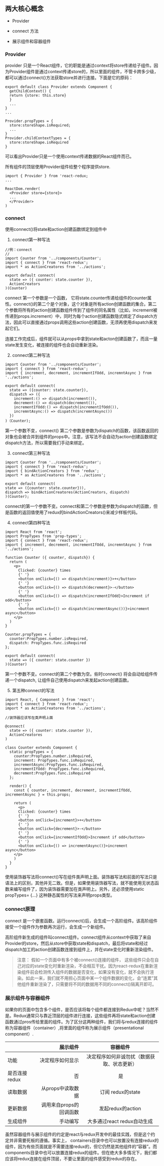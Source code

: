 ## 两大核心概念

- Provider

- connect 方法

- 展示组件和容器组件

### Provider

provider 只是一个React组件，它的职能是通过context将store传递给子组件。因为Provider组件是通过context传递store的，所以里面的组件，不管卡跨多少级，都可以通过connect()方法获取store并进行连接。下面是它的原码：

```
export default class Provider extends Component {
  getChildContext() {
  return {store: this.store}
  }
  ...
}
...

Provider.propTypes = {
  store:storeShape.isRequired;
  ...
}
Provider.childContextTypes = {
  store:storeShape.isRequired
}

```

可以看出Provider只是一个使用context传递数据的React组件而已。

所有组件的顶层使用Provider组件给整个程序提供store.

```
import { Provider } from 'react-redux;
...

ReactDom.render(
  <Provider store={store}>
  ...
  </Provider>
)
```

### connect

使用connect()将state和action创建函数绑定到组件中

1. connect第一种写法

```
//例：connect
//
import Counter from '../components/Counter';
import { connect } from 'react-redux';
import * as ActionCreatores from '../actions';

export default connect(
  state => ({ counter: state.counter }),
  ActionCreators
)(Counter)
```

connect 第一个参数是一个函数， 它将state.counter传递给组件的counter属性。connect()的第二个是个对象，这个对象是所有action创建函数的集合。第二个参数将所有的action创建函数组件传到了组件的同名属性（比如，increment被传递到props.increment）中，同时为每个action创建函数隐式绑定了dispatch方法，因此可以直接通过props调用这些action创建函数，无须再使用dispatch来发起它们。

连接工作完成后，组件就可以从props中拿到state和acton创建函数了，而且一量state发生变化，被连接的组件也会自动重新渲染。

2. connect第二种写法

```
import Counter from '../components/Counter';
import { connect } from 'react-redux';
import { increment, decrement, incrementIfOdd, incremntAsync } from '../actions';

export default connect(
  state => ({counter: state.counter}),
  dispatch => ({
    increment:() => dispatch(increment()),
    decrement:() => dispatch(decrement()),
    incrementIfOdd:() => dispatch(incrementIfOdd()),
    incremntAsync:() => dispatch(incremntAsync())
  })
)（Counter);
```

第一个参数不变，connect() 第二个参数是参数为dispatch的函数，该函数返回的对象也会被合并到组件的props中。注意，该写法不会自动为action创建函数绑定dispatch方法，所以需要我们手动来绑定。

3. connect第三种写法

```
import Counter from '../components/Counter';
import { connect } from 'react-redux';
import { bindActionCreators } from 'redux';
import * as ActionCreatores from '../actions';

export default connect(
state => ({counter: state.counter})),
dispatch => bindActionCreatores(ActionCreators, dispatch)
)(Counter);
```

connect的第一个参数不变。connect和第二个参数是参数为dispatch的函数，但是函数的返回值使用了redux的bindActionCreators()来减少样板代码。

4. connect第四种写法

```
import React from 'react';
import PropTypes from 'prop-types';
import { connect } from 'react-redux';
import { increment, decrement, incrementIfOdd, incremntAsync } from '../actions';

function Counter ({ counter, dispatch}) {
  return (
    <p>
      Clicked: {counter} times
      {' '}
      <button onClick={() => dispatch(increment)}>+</button>
      {' '}
      <button onClick={() => dispatch(decrement}>-</button>
      {' '}
      <button onClick={() => dispatch(incrementIfOdd}>Increment if odd</button>
      {' '}
      <button onClick={() => dispatch(incrementAsync())}>increment async</button>
    </p>
  )
}

Counter.propTypes = {
  counter:PropTypes.number.isRequired,
  dispatch: PropTypes.func.isRequired
};

export default connect(
  state => ({ counter: state.counter })
)(Counter)

```

第一个参数不变。connect的第二个参数为空。些时connect() 将会自动给组件传递一个dispatch, 让组件自己使用dispatch来发起action创建函数。

5. 第五种connect的写法

```
import React, { Component } from 'react';
import { connect } from 'react-redux';
import * as ActionCreatores from '../actions';

//装饰器应该写在类声明上面

@connect(
  state => ({ counter: state.counter }),
  ActionCreatores
)

class Counter extends Component {
  static propTypes = {
    counter:PropTypes.number.isRequired,
    increment: PropTypes.func.isRequired,
    incrementAsync:PropTypes.func.isRequired,
    incrementIfOdd: PropTypes.func.isRequired,
    decrement:PropTypes.func.isRequired
  };
  
  render() {
    const { counter, increment, decrement, incrementIfOdd, incrementAsync } = this.props;
    
    return (
      <p>
      Clicked: {counter} times
      {' '}
      <button onClick={increment}>+</button>
      {' '}
      <button onClick={decrement}>-</button>
      {' '}
      <button onClick={incrementIfOdd}>Increment if odd</button>
      {' '}
      <button onClick={() => incrementAsync()}>increment async</button>
    </p>
    )
  }
}
```

使用装饰器写法将connect()写在组件类声明上面。装饰器写法和前面的写法只是语法上的区别，其他并无二致。但是，如果使用装饰器写法，就不能使用无状态函数来编写组件了，因为装饰器需要加在类声明上。另外，还必须使用static propTypes= {...} 这种静态属性的写法来声明props类型。

### connect原理

connect 是一个嵌套函数。运行connect()后，会生成一个高阶组件。该高阶组件接受一个组件作为参数再次运行，会生成一个新组件。

高阶组件新生成的组件叫connect组件。connect组件从context中获取了来自Provider的store，然后从store中获取state和dispatch，最后将state和经过dispatch加工的action创建函数连接到组件上，并在state变化时重新渲染组件。

> 注意： 假如一个页面中有多个被connect()连接的组件， 这些组件只会在自己对应的state变化时重新渲染，不会相互干扰。因为react-redux在重新渲染组件前会检测传入组件的数据是否变化，如果没有变化，就不会执行渲染。如此一来，我们就不用担心页面中某一个组件数据的变化，会“连累”其他组件重新渲染了，只需要将不同的数据用不同的connect()隔离开即可。

### 展示组件与容器组件

如果你的页面中包含多个组件，是否应该将每个组件都连接到Redux中呢？当然不是。Redux通常只与靠近顶层的组件进行连接，这些组件再将state和action创建函数通过pros传给里面的组件。为了区分这两种组件，我们将与redux连接的组件称为容器组件（container）,将里面的组件称为展示组件（presentational component）.

|           |  展示组件 | 容器组件  |
| :-------- | --------:| :--: |
| 功能  | 决定程序如何显示 |  决定程序如何非诚勿扰（数据获取、状态更新） |
| 是否连接redux|  否 |  是  |
| 读取数据|从props中读取数据| 订阅 redux的state |
|更新数据|调用来自props的回调函数|发起redux的action|
|生成组件|手动编写|大多通过react redux自动生成|

虽然容器组件与展示组件的约定是react与redux开发中的最佳实践，但是这个约定并非需要死板的遵循。事实上， containers目录中也可以放置没有连接redux的组件，因为有些页面就是不需要连接redux的，但它仍然是其他组件的“容器”。而components目录中也可以放置连接redux的组件。但在绝大多多情况下，我们都应该将redux连接在组件顶层，不要让里面的组件感受到redux的存在。

